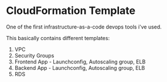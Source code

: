 # CloudFormation Template

One of the first infrastructure-as-a-code devops tools i've used.

This basically contains different templates:

1) VPC
2) Security Groups
3) Frontend App - Launchconfig, Autoscaling group, ELB
4) Backend App - Launchconfig, Autoscaling group, ELB
5) RDS
